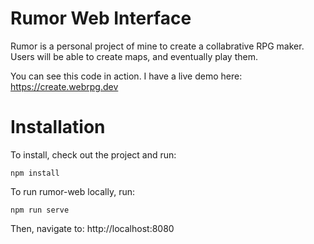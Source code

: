 # Rumor Web Interface

Rumor is a personal project of mine to create a collabrative RPG maker.  Users will be able to create maps, and eventually play them.

You can see this code in action.  I have a live demo here:  https://create.webrpg.dev


# Installation

To install, check out the project and run:

```
npm install
```

To run rumor-web locally, run:

```
npm run serve
```

Then, navigate to: http://localhost:8080
